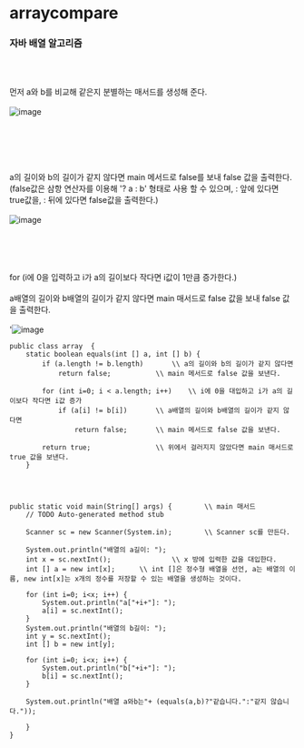 # arraycompare

### 자바 배열 알고리즘

<br><br>

먼저 a와 b를 비교해 같은지 분별하는 매서드를 생성해 준다. <br><br>
![image](https://user-images.githubusercontent.com/114748816/224601022-d31d3a63-3402-422c-a0b4-5e173b191d7b.png)

<br><br><br><br>

a의 길이와 b의 길이가 같지 않다면 main 메서드로 false를 보내 false 값을 출력한다. (false값은 삼항 연산자를 이용해 '? a : b' 형태로 사용 할 수 있으며, : 앞에 있다면 true값을, : 뒤에 있다면 false값을 출력한다.) <br><br>
![image](https://user-images.githubusercontent.com/114748816/224600820-64a5b491-ffc1-47ff-815a-4251255ed4c0.png)

<br><br><br><br>
for (i에 0을 입력하고 i가 a의 길이보다 작다면 i값이 1만큼 증가한다.) <br><br>
a배열의 길이와 b배열의 길이가 같지 않다면 main 매서드로 false 값을 보내 false 값을 출력한다. <br><br>
'![image](https://user-images.githubusercontent.com/114748816/224600855-d2f21dc6-1597-4b2f-aa38-fad252857ba5.png)


	public class array  {
		static boolean equals(int [] a, int [] b) {
			if (a.length != b.length)		\\ a의 길이와 b의 길이가 같지 않다면
				return false;			\\ main 메서드로 false 값을 보낸다.
			
			for (int i=0; i < a.length; i++) 	\\ i에 0을 대입하고 i가 a의 길이보다 작다면 i값 증가
				if (a[i] != b[i])		\\ a배열의 길이와 b배열의 길이가 같지 않다면
					return false;		\\ main 메서드로 false 값을 보낸다.
			
			return true;				\\ 위에서 걸러지지 않았다면 main 매서드로 true 값을 보낸다.
		}
	
	
	
	
	public static void main(String[] args) {		\\ main 매서드
		// TODO Auto-generated method stub

		Scanner sc = new Scanner(System.in);		\\ Scanner sc를 만든다.
		
		System.out.println("배열의 a길이: ");
		int x = sc.nextInt();				\\ x 방에 입력한 값을 대입한다.
		int [] a = new int[x];		\\ int []은 정수형 배열을 선언, a는 배열의 이름, new int[x]는 x개의 정수를 저장할 수 있는 배열을 생성하는 것이다.
		
		for (int i=0; i<x; i++) {
			System.out.println("a["+i+"]: ");
			a[i] = sc.nextInt();
		}
		System.out.println("배열의 b길이: ");
		int y = sc.nextInt();
		int [] b = new int[y];
		
		for (int i=0; i<x; i++) {
			System.out.println("b["+i+"]: ");
			b[i] = sc.nextInt();
		}
		
		System.out.println("배열 a와b는"+ (equals(a,b)?"같습니다.":"같지 않습니다."));
		
		}
	}

